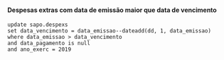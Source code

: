 #### Despesas extras com data de emissão maior que data de vencimento

```
update sapo.despexs
set data_vencimento = data_emissao--dateadd(dd, 1, data_emissao)
where data_emissao > data_vencimento
and data_pagamento is null
and ano_exerc = 2019
```